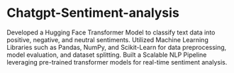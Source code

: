 # Chatgpt-Sentiment-analysis

Developed a Hugging Face Transformer Model to classify text data into positive, negative, and neutral sentiments.
Utilized Machine Learning Libraries such as Pandas, NumPy, and Scikit-Learn for data preprocessing, model evaluation, and dataset splitting.
Built a Scalable NLP Pipeline leveraging pre-trained transformer models for real-time sentiment analysis.
